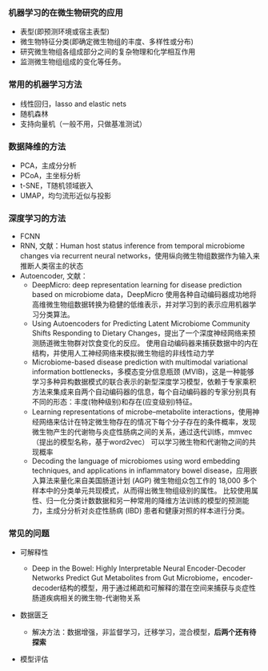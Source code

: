 ### 机器学习的在微生物研究的应用

+ 表型(即预测环境或宿主表型)
+ 微生物特征分类(即确定微生物组的丰度、多样性或分布)
+ 研究微生物组各组成部分之间的复杂物理和化学相互作用
+ 监测微生物组组成的变化等任务。



### 常用的机器学习方法

+ 线性回归，lasso and elastic nets
+ 随机森林
+ 支持向量机（一般不用，只做基准测试）



### 数据降维的方法

+ PCA，主成分分析
+ PCoA，主坐标分析
+ t-SNE，T随机领域嵌入
+ UMAP，均匀流形近似与投影



### 深度学习的方法

+ FCNN
+ RNN, 文献：Human host status inference from temporal microbiome changes via recurrent neural networks，使用纵向微生物组数据作为输入来推断人类宿主的状态
+ Autoencoder,  文献：
  + DeepMicro: deep representation learning for disease prediction based on microbiome data，DeepMicro 使用各种自动编码器成功地将高维微生物组数据转换为稳健的低维表示，并对学习到的表示应用机器学习分类算法。
  + Using Autoencoders for Predicting Latent Microbiome Community Shifts Responding to Dietary Changes，提出了一个深度神经网络来预测肠道微生物群对饮食变化的反应。 使用自动编码器来捕获数据中的内在结构，并使用人工神经网络来模拟微生物组的非线性动力学
  + Microbiome-based disease prediction with multimodal variational information bottlenecks，多模态变分信息瓶颈 (MVIB)，这是一种能够学习多种异构数据模式的联合表示的新型深度学习模型，依赖于专家乘积方法来集成来自两个自动编码器的信息，每个自动编码器的专家分别具有不同的形态：丰度(物种级别)和存在(应变级别)特征。
  + Learning representations of microbe–metabolite interactions，使用神经网络来估计在特定微生物存在的情况下每个分子存在的条件概率，发现微生物产生的代谢物与炎症性肠病之间的关系，通过迭代训练，mmvec（提出的模型名称，基于word2vec） 可以学习微生物和代谢物之间的共现概率
  + Decoding the language of microbiomes using word embedding techniques, and applications in inflammatory bowel disease，应用嵌入算法来量化来自美国肠道计划 (AGP) 微生物组众包工作的 18,000 多个样本中的分类单元共现模式，从而得出微生物组级别的属性。 比较使用属性、归一化分类计数数据和另一种常用的降维方法训练的模型的预测能力，主成分分析对炎症性肠病 (IBD) 患者和健康对照的样本进行分类。



### 常见的问题

+ 可解释性

  + Deep in the Bowel: Highly Interpretable Neural Encoder-Decoder Networks Predict Gut Metabolites from Gut Microbiome，encoder-decoder结构的模型，用于通过稀疏和可解释的潜在空间来捕获与炎症性肠道疾病相关的微生物-代谢物关系

+ 数据匮乏

  + 解决方法：数据增强，非监督学习，迁移学习，混合模型，**后两个还有待探索**

+ 模型评估

  